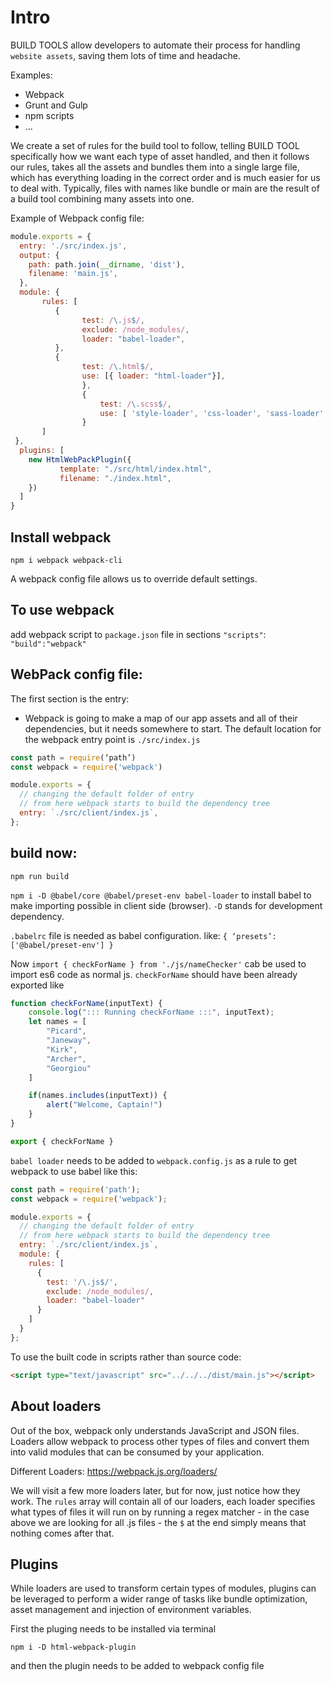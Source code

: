 # Intro
BUILD TOOLS allow developers to automate their process for handling `website assets`, saving them lots of time and headache.

Examples:
* Webpack
* Grunt and Gulp
* npm scripts
* ...

We create a set of rules for the build tool to follow, telling BUILD TOOL specifically how we want each type of asset handled, and then it follows our rules, takes all the assets and bundles them into a single large file, which has everything loading in the correct order and is much easier for us to deal with. Typically, files with names like bundle or main are the result of a build tool combining many assets into one.

Example of Webpack config file:
```js
module.exports = {
  entry: './src/index.js',
  output: {
    path: path.join(__dirname, 'dist'),
    filename: 'main.js',
  },
  module: {
       rules: [
          {
                test: /\.js$/,
                exclude: /node_modules/,
                loader: "babel-loader",
          },
          {
                test: /\.html$/,
                use: [{ loader: "html-loader"}],
                },
                {
                    test: /\.scss$/,
                    use: [ 'style-loader', 'css-loader', 'sass-loader' ]
                }
       ]
 },
  plugins: [
    new HtmlWebPackPlugin({
           template: "./src/html/index.html",
           filename: "./index.html",
    })
  ]
}
```

## Install webpack
```
npm i webpack webpack-cli
```

A webpack config file allows us to override default settings.

## To use webpack
add webpack script to `package.json` file in sections `"scripts"`: `"build":"webpack"`

## WebPack config file:
The first section is the entry:
* Webpack is going to make a map of our app assets and all of their dependencies, but it needs somewhere to start. The default location for the webpack entry point is `./src/index.js`
```js
const path = require(‘path’) 
const webpack = require('webpack')

module.exports = {
  // changing the default folder of entry
  // from here webpack starts to build the dependency tree
  entry: `./src/client/index.js`, 
};
```

## build now:
```
npm run build
```

`npm i -D @babel/core @babel/preset-env babel-loader` to install babel to make importing possible in client side (browser). `-D` stands for development dependency.

`.babelrc` file is needed as babel configuration. like:  `{ ‘presets’: ['@babel/preset-env'] }`

Now `import { checkForName } from './js/nameChecker'` cab be used to import es6 code as normal js. `checkForName` should have
been already exported like
```js
function checkForName(inputText) {
    console.log("::: Running checkForName :::", inputText);
    let names = [
        "Picard",
        "Janeway",
        "Kirk",
        "Archer",
        "Georgiou"
    ]

    if(names.includes(inputText)) {
        alert("Welcome, Captain!")
    }
}

export { checkForName }
```

`babel loader` needs to be added to `webpack.config.js` as a rule to get webpack to use babel like this:
```js
const path = require('path');
const webpack = require('webpack');

module.exports = {
  // changing the default folder of entry
  // from here webpack starts to build the dependency tree
  entry: `./src/client/index.js`, 
  module: {
    rules: [
      {
        test: '/\.js$/',
        exclude: /node_modules/,
        loader: "babel-loader"
      }
    ]
  }
};
```

To use the built code in scripts rather than source code:
```html
<script type="text/javascript" src="../../../dist/main.js"></script>
```

## About loaders
Out of the box, webpack only understands JavaScript and JSON files. Loaders allow webpack to process other types of files and convert them into valid modules that can be consumed by your application.

Different Loaders: https://webpack.js.org/loaders/

We will visit a few more loaders later, but for now, just notice how they work. The `rules` array will contain all of our loaders, each loader specifies what types of files it will run on by running a regex matcher - in the case above we are looking for all .js files - the `$` at the end simply means that nothing comes after that.

## Plugins
While loaders are used to transform certain types of modules, plugins can be leveraged to perform a wider range of tasks like bundle optimization, asset management and injection of environment variables.

First the pluging needs to be installed via terminal
```
npm i -D html-webpack-plugin
```
and then the plugin needs to be added to webpack config file
```js

```
